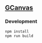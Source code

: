 ## [GCanvas](https://alibaba.github.io/GCanvas/)

### Development

```js
npm install
npm run build
```
